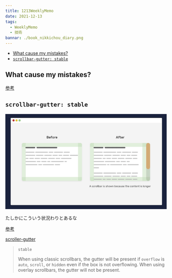 ```yaml
---
title: 1213WeeklyMemo
date: 2021-12-13
tags:
  - WeeklyMemo
  - 技術
bannar: ./book_nikkichou_diary.png
---
```


- [What cause my mistakes?](#what-cause-my-mistakes)
- [`scrollbar-gutter: stable`](#scrollbar-gutter-stable)

## What cause my mistakes?

[参考](https://zenn.dev/ikenohi/articles/78964bb348cdfa)

## `scrollbar-gutter: stable`

<img src="./assets/1213WeeklyMemo_img/image-20211216103259147.png" alt="image-20211216103259147" style="zoom:67%;" />

たしかにこういう状況わりとあるな

[参考](https://ishadeed.com/article/defensive-css/#:~:text=an%20updated%20figure.-,Scrollbar%20Gutter,-Another%20thing%20that)

[scroller-gutter](https://developer.mozilla.org/en-US/docs/Web/CSS/scrollbar-gutter)

> `stable`
>
> When using classic scrollbars, the gutter will be present if `overflow` is `auto`, `scroll`, or `hidden` even if the box is not overflowing. When using overlay scrollbars, the gutter will not be present.
